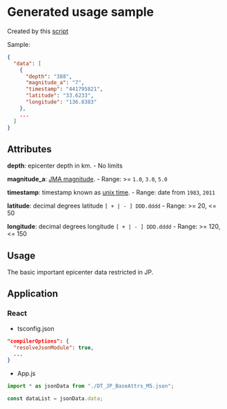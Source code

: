 # Generated usage sample

Created by this [script](https://github.com/ibarapascal/data-epicenter-jp/blob/master/src/csv2json.js)

Sample:  

```json
{
  "data": [
    {
      "depth": "388",
      "magnitude_a": "7",
      "timestamp": "441795821",
      "latitude": "33.6233",
      "longitude": "136.8383"
    },
    ...
  ]
}
```

## Attributes

**depth**: epicenter depth in km. - No limits

**magnitude_a**: [JMA magnitude](https://www.data.jma.go.jp/svd/eqev/data/bulletin/catalog/notes_e.html). - Range: >= `1.0`, `3.0`, `5.0`

**timestamp**: timestamp known as [unix time](https://en.wikipedia.org/wiki/Unix_time). - Range: date from `1983`, `2011`

**latitude**: decimal degrees latitude `[ + | - ] DDD.dddd` - Range: >= 20, <= 50

**longitude**: decimal degrees longitude `[ + | - ] DDD.dddd` - Range: >= 120, <= 150

## Usage

The basic important epicenter data restricted in JP.

## Application

### React

- tsconfig.json

```json
"compilerOptions": {
  "resolveJsonModule": true,
  ...
}
```

- App.js

```js
import * as jsonData from "./DT_JP_BaseAttrs_M5.json";

const dataList = jsonData.data;
```
